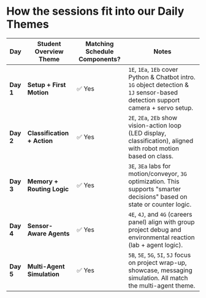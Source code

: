 # How the sessions fit into our Daily Themes

| Day       | Student Overview Theme      | Matching Schedule Components? | Notes                                                                                                                              |
| --------- | --------------------------- | ----------------------------- | ---------------------------------------------------------------------------------------------------------------------------------- |
| **Day 1** | **Setup + First Motion**    | ✅ Yes                         | `1E`, `1Ea`, `1Eb` cover Python & Chatbot intro. `1G` object detection & `1J` sensor-based detection support camera + servo setup. |
| **Day 2** | **Classification + Action** | ✅ Yes                         | `2E`, `2Ea`, `2Eb` show vision-action loop (LED display, classification), aligned with robot motion based on class.                |
| **Day 3** | **Memory + Routing Logic**  | ✅ Yes                         | `3E`, `3Ea` labs for motion/conveyor, `3G` optimization. This supports "smarter decisions" based on state or counter logic.        |
| **Day 4** | **Sensor-Aware Agents**     | ✅ Yes                         | `4E`, `4J`, and `4G` (careers panel) align with group project debug and environmental reaction (lab + agent logic).                |
| **Day 5** | **Multi-Agent Simulation**  | ✅ Yes                         | `5B`, `5E`, `5G`, `5I`, `5J` focus on project wrap-up, showcase, messaging simulation. All match the multi-agent theme.            |
